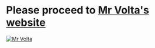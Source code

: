 # Please proceed to [Mr Volta's website](https://mr-volta.github.io/)
<a href="https://mr-volta.github.io/" rel="Mr Volta">![Mr Volta](https://mr-volta.github.io/assets/img/mr-volta.png)</a>
